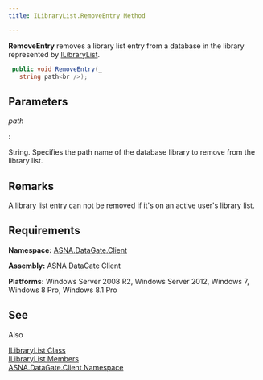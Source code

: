```yaml
---
title: ILibraryList.RemoveEntry Method

---
```


**RemoveEntry** removes a library list entry from a database in the library represented by [ILibraryList](ilibrary-list-class.html).

```cs
 public void RemoveEntry(_
   string path<br />);
```


## Parameters



 *path* 

: 

String. Specifies the path name of the database library to remove from the library list.



## Remarks

A library list entry can not be removed if it's on an active user's library list. 
## Requirements

<span> **Namespace:** [ASNA.DataGate.Client](datagate-client-namespace.html) </span> 

<span> **Assembly:** ASNA DataGate Client</span> 

<span> **Platforms:** Windows Server 2008 R2, Windows Server 2012, Windows 7, Windows 8 Pro, Windows 8.1 Pro</span> 
## See 
Also


[ILibraryList Class](ilibrary-list-class.html)
      <br />
[ILibraryList Members](ilibrary-list-members.html)
      <br />
[ASNA.DataGate.Client Namespace](datagate-client-namespace.html)

